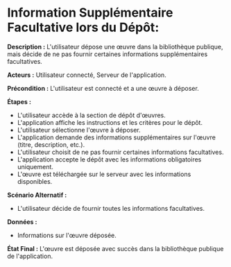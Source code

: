 # Information Supplémentaire Facultative lors du Dépôt:

  **Description :** L'utilisateur dépose une œuvre dans la bibliothèque publique, mais décide de ne pas fournir certaines informations supplémentaires facultatives.

  **Acteurs :** Utilisateur connecté, Serveur de l'application.

  **Précondition :** L'utilisateur est connecté et a une œuvre à déposer.

  **Étapes :**

  - L'utilisateur accède à la section de dépôt d'œuvres.
  - L'application affiche les instructions et les critères pour le dépôt.
  - L'utilisateur sélectionne l'œuvre à déposer.
  - L'application demande des informations supplémentaires sur l'œuvre (titre, description, etc.).
  - L'utilisateur choisit de ne pas fournir certaines informations facultatives.
  - L'application accepte le dépôt avec les informations obligatoires uniquement.
  - L'œuvre est téléchargée sur le serveur avec les informations disponibles.

  **Scénario Alternatif :**
  - L'utilisateur décide de fournir toutes les informations facultatives.

  **Données :**
  - Informations sur l'œuvre déposée.

  **État Final :** L'œuvre est déposée avec succès dans la bibliothèque publique de l'application.
